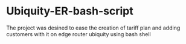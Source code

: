 # Ubiquity-ER-bash-script
The project was desined to ease the creation of tariff plan and adding customers with it on edge router ubiquity using bash shell
